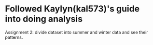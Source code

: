 # Followed Kaylyn(kal573)'s guide into doing analysis

Assignment 2: divide dataset into summer and winter data and see their patterns.
